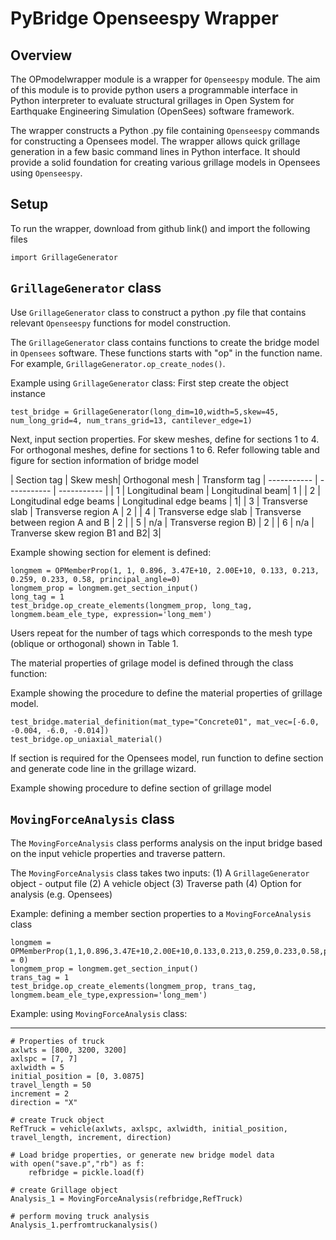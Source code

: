 # PyBridge Openseespy Wrapper

## Overview

The OPmodelwrapper module is a wrapper for ```Openseespy``` module. The aim of this module is to provide
python users a programmable interface in Python interpreter to evaluate structural grillages 
in Open System for Earthquake Engineering Simulation (OpenSees) software framework.

The wrapper constructs a Python .py file containing ```Openseespy``` commands for constructing a 
Opensees model. The wrapper allows quick grillage generation in a few basic command lines in Python 
interface. It should provide a solid foundation for creating various grillage models in Opensees 
using ```Openseespy```. 

## Setup

To run the wrapper, download from github link() and import the following files
    
    import GrillageGenerator
    

## `GrillageGenerator` class

Use `GrillageGenerator` class to construct a python .py file that contains relevant `Openseespy` functions
for model construction. 

The `GrillageGenerator` class contains functions to create the bridge model in `Opensees` software. 
These functions starts with "op" in the function name. 
For example, `GrillageGenerator.op_create_nodes()`.

Example using `GrillageGenerator` class:
First step create the object instance
    
    test_bridge = GrillageGenerator(long_dim=10,width=5,skew=45, num_long_grid=4, num_trans_grid=13, cantilever_edge=1)

Next, input section properties. For skew meshes, define for sections 1 to 4. For orthogonal
meshes, define for sections 1 to 6. Refer following table and figure for section information of
bridge model

| Section tag    | Skew mesh| Orthogonal mesh | Transform tag 
| ----------- | ----------- | ----------- |
| 1   | Longitudinal beam    | Longitudinal beam|  1 |
| 2   | Longitudinal edge beams | Longitudinal edge beams  | 1|
| 3   | Transverse slab        | Transverse region A   | 2  |
| 4   | Transverse edge slab         | Transverse between region A and B | 2 |
| 5   | n/a      | Transverse region B) | 2 |
| 6   | n/a        | Tranverse skew region B1 and B2| 3| 

Example showing section for element is defined:

    longmem = OPMemberProp(1, 1, 0.896, 3.47E+10, 2.00E+10, 0.133, 0.213, 0.259, 0.233, 0.58, principal_angle=0)
    longmem_prop = longmem.get_section_input()
    long_tag = 1
    test_bridge.op_create_elements(longmem_prop, long_tag, longmem.beam_ele_type, expression='long_mem')

Users repeat for the number of tags which corresponds to the mesh type (oblique or orthogonal) shown in
Table 1.

The material properties of grilage model is defined through the class function:

Example showing the procedure to define the material properties of grillage model.

    test_bridge.material_definition(mat_type="Concrete01", mat_vec=[-6.0, -0.004, -6.0, -0.014])
    test_bridge.op_uniaxial_material()

If section is required for the Opensees model, run function to define section and generate code line
in the grillage wizard.

Example showing procedure to define section of grillage model

## ```MovingForceAnalysis``` class

The ```MovingForceAnalysis``` class performs analysis on the input bridge based on the input vehicle 
properties and traverse pattern.

The ```MovingForceAnalysis``` class takes two inputs:
(1) A `GrillageGenerator` object - output file 
(2) A vehicle object
(3) Traverse path 
(4) Option for analysis (e.g. Opensees)

Example: defining a member section properties to a ```MovingForceAnalysis``` class

    longmem = OPMemberProp(1,1,0.896,3.47E+10,2.00E+10,0.133,0.213,0.259,0.233,0.58,principal_angle = 0)
    longmem_prop = longmem.get_section_input()
    trans_tag = 1
    test_bridge.op_create_elements(longmem_prop, trans_tag, longmem.beam_ele_type,expression='long_mem')


Example: using ```MovingForceAnalysis``` class:
____________________

    # Properties of truck
    axlwts = [800, 3200, 3200]
    axlspc = [7, 7]
    axlwidth = 5
    initial_position = [0, 3.0875]
    travel_length = 50
    increment = 2
    direction = "X"

    # create Truck object
    RefTruck = vehicle(axlwts, axlspc, axlwidth, initial_position, travel_length, increment, direction)

    # Load bridge properties, or generate new bridge model data 
    with open("save.p","rb") as f:
        refbridge = pickle.load(f)
    
    # create Grillage object
    Analysis_1 = MovingForceAnalysis(refbridge,RefTruck)
    
    # perform moving truck analysis
    Analysis_1.perfromtruckanalysis()




